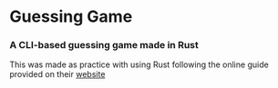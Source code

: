# Guessing Game

### A CLI-based guessing game made in Rust

This was made as practice with using Rust following the online guide provided on their [website](https://doc.rust-lang.org/book/)

